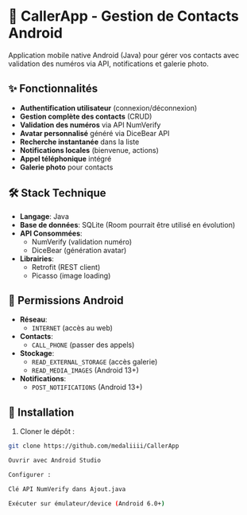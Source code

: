 # 📱 CallerApp - Gestion de Contacts Android

Application mobile native Android (Java) pour gérer vos contacts avec validation des numéros via API, notifications et galerie photo.

## ✨ Fonctionnalités
- **Authentification utilisateur** (connexion/déconnexion)
- **Gestion complète des contacts** (CRUD)
- **Validation des numéros** via API NumVerify
- **Avatar personnalisé** généré via DiceBear API
- **Recherche instantanée** dans la liste
- **Notifications locales** (bienvenue, actions)
- **Appel téléphonique** intégré
- **Galerie photo** pour contacts

## 🛠 Stack Technique
- **Langage**: Java
- **Base de données**: SQLite (Room pourrait être utilisé en évolution)
- **API Consommées**:
  - NumVerify (validation numéro)
  - DiceBear (génération avatar)
- **Librairies**:
  - Retrofit (REST client)
  - Picasso (image loading)
## 🔐 Permissions Android
- **Réseau**:
  - `INTERNET` (accès au web)
- **Contacts**:
  - `CALL_PHONE` (passer des appels)
- **Stockage**:
  - `READ_EXTERNAL_STORAGE` (accès galerie)
  - `READ_MEDIA_IMAGES` (Android 13+)
- **Notifications**:
  - `POST_NOTIFICATIONS` (Android 13+)


## 🚀 Installation
1. Cloner le dépôt :
```bash
git clone https://github.com/medaliiii/CallerApp

Ouvrir avec Android Studio

Configurer :

Clé API NumVerify dans Ajout.java

Exécuter sur émulateur/device (Android 6.0+)
